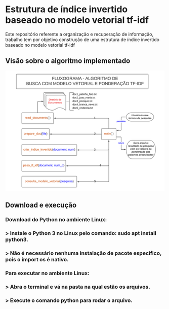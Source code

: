  
# Estrutura de índice invertido baseado no modelo vetorial tf-idf

Este repositório referente a organização e recuperação de informação, trabalho tem por objetivo construção de uma estrutura de índice invertido baseado no modelo vetorial tf-idf

## Visão sobre o algoritmo implementado

![Fluxograma](https://github.com/phRodovalho/tfidf_indice_invertido/blob/main/Fluxograma-algoritmo-busca-vetorial.png)

## Download e execução

### Download do Python no ambiente Linux:
  ### > Instale o Python 3 no Linux pelo comando: sudo apt install python3. 
  ### > Não é necessário nenhuma instalação de pacote específico, pois o import os é nativo.
  
### Para executar no ambiente Linux:
  ### > Abra o terminal e vá na pasta na qual estão os arquivos.
  ### > Execute o comando python para rodar o arquivo. 
